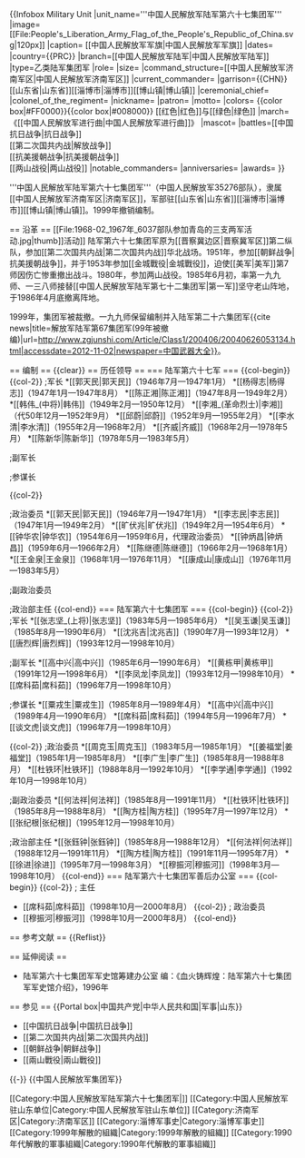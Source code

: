 {{Infobox Military Unit
|unit_name='''中国人民解放军陆军第六十七集团军'''
|image= [[File:People's_Liberation_Army_Flag_of_the_People's_Republic_of_China.svg|120px]]
|caption= [[中国人民解放军军旗|中国人民解放军军旗]]
|dates=
|country={{PRC}}
|branch=[[中国人民解放军陆军|中国人民解放军陆军]]
|type=乙类陆军集团军
|role=
|size= 
|command_structure=[[中国人民解放军济南军区|中国人民解放军济南军区]]
|current_commander=
|garrison={{CHN}}[[山东省|山东省]][[淄博市|淄博市]][[博山镇|博山镇]]
|ceremonial_chief=
|colonel_of_the_regiment=
|nickname=
|patron=
|motto=
|colors= {{color box|#FF0000}}{{color box|#008000}} [[红色|红色]]与[[绿色|绿色]]
|march=《[[中国人民解放军进行曲|中国人民解放军进行曲]]》
|mascot=
|battles=[[中国抗日战争|抗日战争]]<br />[[第二次国共内战|解放战争]]<br />[[抗美援朝战争|抗美援朝战争]]<br />[[两山战役|两山战役]]
|notable_commanders=
|anniversaries=
|awards=
}}

'''中国人民解放军陆军第六十七集团军'''（中国人民解放军35276部队），隶属[[中国人民解放军济南军区|济南军区]]，军部驻[[山东省|山东省]][[淄博市|淄博市]][[博山镇|博山镇]]。1999年撤销编制。

== 沿革 ==
[[File:1968-02_1967年_6037部队参加青岛的三支两军活动.jpg|thumb]]活动]]
陆军第六十七集团军原为[[晋察冀边区|晋察冀军区]]第二纵队，参加[[第二次国共内战|第二次国共内战]]华北战场。1951年，参加[[朝鲜战争|抗美援朝战争]]，并于1953年参加[[金城戰役|金城戰役]]，迫使[[美军|美军]]第7师因伤亡惨重撤出战斗。1980年，参加两山战役。1985年6月初，率第一九九师、一三八师接替[[中国人民解放军陆军第七十二集团军|第一军]]坚守老山阵地，于1986年4月底撤离阵地。

1999年，集团军被裁撤。一九九师保留编制并入陆军第二十六集团军<ref>{{cite news|title=解放军陆军第67集团军(99年被撤编)|url=http://www.zgjunshi.com/Article/Class1/200406/20040626053134.html|accessdate=2012-11-02|newspaper=中国武器大全}}</ref>。

== 编制 ==
{{clear}}
== 历任领导 ==
=== 陆军第六十七军 ===
{{col-begin}}
{{col-2}}
;军长
*[[郭天民|郭天民]]（1946年7月—1947年1月）
*[[杨得志|杨得志]]（1947年1月—1947年8月）
*[[陈正湘|陈正湘]]（1947年8月—1949年2月）
*[[韩伟_(中将)|韩伟]]（1949年2月—1950年12月）
*[[李湘_(革命烈士)|李湘]]（代50年12月—1952年9月）
*[[邱蔚|邱蔚]]（1952年9月—1955年2月）
*[[李水清|李水清]]（1955年2月—1968年2月）
*[[齐威|齐威]]（1968年2月—1978年5月）
*[[陈新华|陈新华]]（1978年5月—1983年5月）

;副军长

;参谋长

{{col-2}}

;政治委员
*[[郭天民|郭天民]]（1946年7月—1947年1月）
*[[李志民|李志民]]（1947年1月—1949年2月）
*[[旷伏兆|旷伏兆]]（1949年2月—1954年6月）
*[[钟华农|钟华农]]（1954年6月—1959年6月，代理政治委员）
*[[钟炳昌|钟炳昌]]（1959年6月—1966年2月）
*[[陈继德|陈继德]]（1966年2月—1968年1月）
*[[王金泉|王金泉]]（1968年1月—1976年11月）
*[[康成山|康成山]]（1976年11月—1983年5月）

;副政治委员

;政治部主任
{{col-end}}
=== 陆军第六十七集团军 ===
{{col-begin}}
{{col-2}}
;军长
*[[张志坚_(上将)|张志坚]]（1983年5月—1985年6月）
*[[吴玉谦|吴玉谦]]（1985年8月—1990年6月）
*[[沈兆吉|沈兆吉]]（1990年7月—1993年12月）
*[[唐烈辉|唐烈辉]]（1993年12月—1998年10月）

;副军长
*[[高中兴|高中兴]]（1985年6月—1990年6月）
*[[黄栋甲|黄栋甲]]（1991年12月—1998年6月）
*[[李凤龙|李凤龙]]（1993年12月—1998年10月）
*[[席科茹|席科茹]]（1996年7月—1998年10月）

;参谋长
*[[粟戎生|粟戎生]]（1985年8月—1989年4月）
*[[高中兴|高中兴]]（1989年4月—1990年6月）
*[[席科茹|席科茹]]（1994年5月—1996年7月）
*[[谈文虎|谈文虎]]（1996年7月—1998年10月）

{{col-2}}
;政治委员
*[[周克玉|周克玉]]（1983年5月—1985年1月）
*[[姜福堂|姜福堂]]（1985年1月—1985年8月）
*[[李广生|李广生]]（1985年8月—1988年8月）
*[[杜铁环|杜铁环]]（1988年8月—1992年10月）
*[[李学通|李学通]]（1992年10月—1998年10月）

;副政治委员
*[[何法祥|何法祥]]（1985年8月—1991年11月）
*[[杜铁环|杜铁环]]（1985年8月—1988年8月）
*[[陶方桂|陶方桂]]（1995年7月—1997年12月）
*[[张纪根|张纪根]]（1995年12月—1998年10月）

;政治部主任
*[[张鈺钟|张鈺钟]]（1985年8月—1988年12月）
*[[何法祥|何法祥]]（1988年12月—1991年11月）
*[[陶方桂|陶方桂]]（1991年11月—1995年7月）
*[[徐进|徐进]]（1995年7月—1998年3月）
*[[穆振河|穆振河]]（1998年3月—1998年10月）
{{col-end}}
=== 陆军第六十七集团军善后办公室 ===
{{col-begin}}
{{col-2}}
; 主任
* [[席科茹|席科茹]]（1998年10月—2000年8月）
{{col-2}}
; 政治委员
* [[穆振河|穆振河]]（1998年10月—2000年8月）
{{col-end}}

== 参考文献 ==
{{Reflist}}

== 延伸阅读 ==
* 陆军第六十七集团军军史馆筹建办公室 编：《血火铸辉煌：陆军第六十七集团军军史馆介绍》，1996年

== 参见 ==
{{Portal box|中国共产党|中华人民共和国|军事|山东}}
* [[中国抗日战争|中国抗日战争]]
* [[第二次国共内战|第二次国共内战]]
* [[朝鲜战争|朝鲜战争]]
* [[兩山戰役|兩山戰役]]

{{-}}
{{中国人民解放军集团军}}

[[Category:中国人民解放军陆军第六十七集团军|]]
[[Category:中国人民解放军驻山东单位|Category:中国人民解放军驻山东单位]]
[[Category:济南军区|Category:济南军区]]
[[Category:淄博军事史|Category:淄博军事史]]
[[Category:1999年解散的組織|Category:1999年解散的組織]]
[[Category:1990年代解散的軍事組織|Category:1990年代解散的軍事組織]]